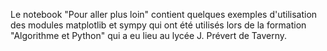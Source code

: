 Le notebook "Pour aller plus loin" contient quelques exemples d'utilisation des modules matplotlib et sympy qui ont été utilisés lors de la formation "Algorithme et Python" qui a eu lieu au lycée J. Prévert de Taverny.

